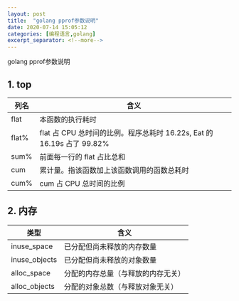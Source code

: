 ```yaml
---
layout: post
title:  "golang pprof参数说明"
date: 2020-07-14 15:05:12
categories: [编程语言,golang]
excerpt_separator: <!--more-->
---
```

golang pprof参数说明
<!--more-->

## 1. top

|列名	|含义|
|---|---|
|flat	|本函数的执行耗时|
|flat%	|flat 占 CPU 总时间的比例。程序总耗时 16.22s, Eat 的 16.19s 占了 99.82%|
|sum%	|前面每一行的 flat 占比总和|
|cum	|累计量。指该函数加上该函数调用的函数总耗时|
|cum%	|cum 占 CPU 总时间的比例|

## 2. 内存

|类型|含义|
|---|---|
|inuse_space	|已分配但尚未释放的内存数量|
|inuse_objects	|已分配但尚未释放的对象数量|
|alloc_space	|分配的内存总量（与释放的内存无关）|
|alloc_objects	|分配的对象总数（与释放对象无关）|